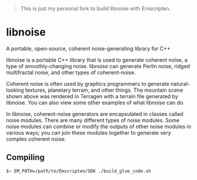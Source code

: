 > This is just my personal fork to build libnoise with Emscripten.

libnoise
========

A portable, open-source, coherent noise-generating library for C++

libnoise is a portable C++ library that is used to generate coherent noise, a type of smoothly-changing noise.
libnoise can generate Perlin noise, ridged multifractal noise, and other types of coherent-noise.

Coherent noise is often used by graphics programmers to generate natural-looking textures, planetary terrain,
and other things. The mountain scene shown above was rendered in Terragen with a terrain file generated by libnoise.
You can also view some other examples of what libnoise can do.

In libnoise, coherent-noise generators are encapsulated in classes called noise modules.
There are many different types of noise modules. Some noise modules can combine or modify the outputs
of other noise modules in various ways; you can join these modules together to generate very complex coherent noise.

Compiling
---------

```bash
$> EM_PATH=/path/to/Emscripten/SDK ./build_glue_code.sh
```
